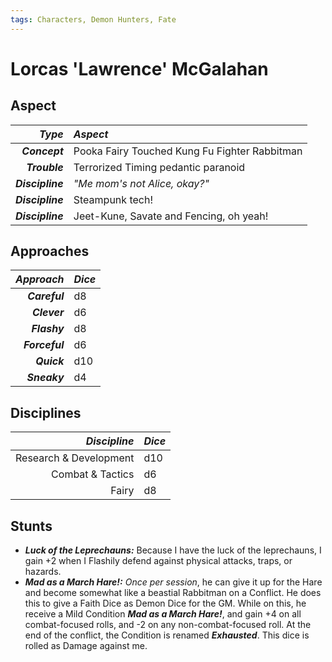```yaml
---
tags: Characters, Demon Hunters, Fate
---
```

# Lorcas 'Lawrence' McGalahan

## Aspect

|       ***Type*** | ***Aspect***                                  |
|-----------------:|:----------------------------------------------|
|    ***Concept*** | Pooka Fairy Touched Kung Fu Fighter Rabbitman |
|    ***Trouble*** | Terrorized Timing pedantic paranoid           |
| ***Discipline*** | _"Me mom's not Alice, okay?"_                 |
| ***Discipline*** | Steampunk tech!                               |
| ***Discipline*** | Jeet-Kune, Savate and Fencing, oh yeah!       |


## Approaches

| ***Approach*** | ***Dice*** |
|---------------:|------------|
|  ***Careful*** | d8         |
|   ***Clever*** | d6         |
|   ***Flashy*** | d8         |
| ***Forceful*** | d6         |
|    ***Quick*** | d10        |
|   ***Sneaky*** | d4         |

## Disciplines

|       ***Discipline*** | ***Dice*** |
|-----------------------:|------------|
| Research & Development | d10        |
|       Combat & Tactics | d6         |
|                  Fairy | d8         |


## Stunts

+ ___Luck of the Leprechauns:___ Because I have the luck of the leprechauns, I gain +2 when I Flashily defend against physical attacks, traps, or hazards.
+ ___Mad as a March Hare!:___ _Once per session_, he can give it up for the Hare and become somewhat like a beastial Rabbitman  on a Conflict. He does this to give a Faith Dice as Demon Dice for the GM. While on this, he receive a Mild Condition ___Mad as a March Hare!___, and gain +4 on all combat-focused rolls, and -2 on any non-combat-focused roll. At the end of the conflict, the Condition is renamed ___Exhausted___. This dice is rolled as Damage against me.
 
